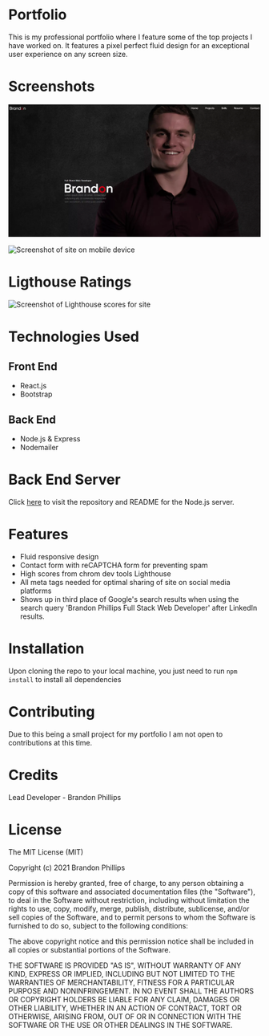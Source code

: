 # Portfolio
This is my professional portfolio where I feature some of the top projects I have worked on.  It features a pixel perfect fluid design for an exceptional user experience on any screen size.

# Screenshots
![Screenshot of portfolio site](./public/assets/images/social.webp)

![Screenshot of site on mobile device](https://i.imgur.com/q6kVSg5.jpg)

# Ligthouse Ratings
![Screenshot of Lighthouse scores for site](https://i.imgur.com/0KKgymD.jpg)

# Technologies Used
## Front End
- React.js
- Bootstrap

## Back End
- Node.js & Express
- Nodemailer

# Back End Server
Click [here](https://github.com/BrandonP321/portfolio-server) to visit the repository and README for the Node.js server.

# Features
- Fluid responsive design
- Contact form with reCAPTCHA form for preventing spam
- High scores from chrom dev tools Lighthouse
- All meta tags needed for optimal sharing of site on social media platforms
- Shows up in third place of Google's search results when using the search query 'Brandon Phillips Full Stack Web Developer' after LinkedIn results.

# Installation
Upon cloning the repo to your local machine, you just need to run `npm install` to install all dependencies 

# Contributing
Due to this being a small project for my portfolio I am not open to contributions at this time.

# Credits
Lead Developer - Brandon Phillips

# License
The MIT License (MIT)

Copyright (c) 2021 Brandon Phillips

Permission is hereby granted, free of charge, to any person obtaining a copy of this software and associated documentation files (the "Software"), to deal in the Software without restriction, including without limitation the rights to use, copy, modify, merge, publish, distribute, sublicense, and/or sell copies of the Software, and to permit persons to whom the Software is furnished to do so, subject to the following conditions:

The above copyright notice and this permission notice shall be included in all copies or substantial portions of the Software.

THE SOFTWARE IS PROVIDED "AS IS", WITHOUT WARRANTY OF ANY KIND, EXPRESS OR IMPLIED, INCLUDING BUT NOT LIMITED TO THE WARRANTIES OF MERCHANTABILITY, FITNESS FOR A PARTICULAR PURPOSE AND NONINFRINGEMENT. IN NO EVENT SHALL THE AUTHORS OR COPYRIGHT HOLDERS BE LIABLE FOR ANY CLAIM, DAMAGES OR OTHER LIABILITY, WHETHER IN AN ACTION OF CONTRACT, TORT OR OTHERWISE, ARISING FROM, OUT OF OR IN CONNECTION WITH THE SOFTWARE OR THE USE OR OTHER DEALINGS IN THE SOFTWARE.